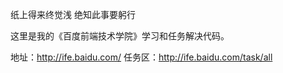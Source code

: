 纸上得来终觉浅
绝知此事要躬行


这里是我的《百度前端技术学院》学习和任务解决代码。

地址：http://ife.baidu.com/
任务区：http://ife.baidu.com/task/all
